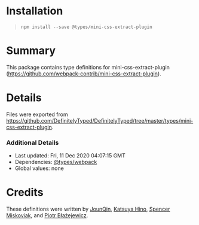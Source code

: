 # Installation
> `npm install --save @types/mini-css-extract-plugin`

# Summary
This package contains type definitions for mini-css-extract-plugin (https://github.com/webpack-contrib/mini-css-extract-plugin).

# Details
Files were exported from https://github.com/DefinitelyTyped/DefinitelyTyped/tree/master/types/mini-css-extract-plugin.

### Additional Details
 * Last updated: Fri, 11 Dec 2020 04:07:15 GMT
 * Dependencies: [@types/webpack](https://npmjs.com/package/@types/webpack)
 * Global values: none

# Credits
These definitions were written by [JounQin](https://github.com/JounQin), [Katsuya Hino](https://github.com/dobogo), [Spencer Miskoviak](https://github.com/skovy), and [Piotr Błażejewicz](https://github.com/peterblazejewicz).
